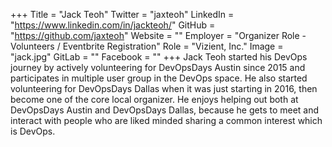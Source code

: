 +++
Title = "Jack Teoh"
Twitter = "jaxteoh"
LinkedIn = "https://www.linkedin.com/in/jackteoh/"
GitHub = "https://github.com/jaxteoh"
Website = ""
Employer = "Organizer Role - Volunteers / Eventbrite Registration"
Role = "Vizient, Inc."
Image = "jack.jpg"
GitLab = ""
Facebook = ""
+++
Jack Teoh started his DevOps journey by actively volunteering for DevOpsDays Austin since 2015 and participates in multiple user group in the DevOps space. He also started volunteering for DevOpsDays Dallas when it was just starting in 2016, then become one of the core local organizer. He enjoys helping out both at DevOpsDays Austin and DevOpsDays Dallas, because he gets to meet and interact with people who are liked minded sharing a common interest which is DevOps.